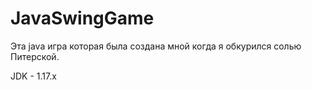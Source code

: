 # JavaSwingGame
Эта java игра которая была создана мной когда я обкурился солью Питерской.

JDK - 1.17.x

